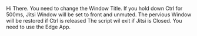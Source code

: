 Hi There.
You need to change the Window Title.
If you hold down Ctrl for 500ms, Jitsi Window will be set to front and unmuted.
The pervious Window will be restored if Ctrl is released
The script wil exit if Jitsi is Closed.
You need to use the Edge App.

